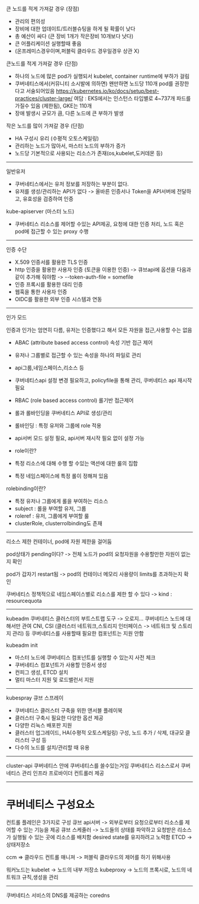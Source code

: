 큰 노드를 적게 가져갈 경우 (장점)
- 관리의 편의성
- 장비에 대한 업데이트/트러블슈팅을 하게 될 확률이 낮다
- 총 예산이 싸다 (큰 장비 1개가 작은장비 10개보다 낫다)
- 큰 어플리케이션 실행할때 좋음
- (온프레미스경우이며,퍼블릭 클라우드 경우일경우 상관 X)

큰노드를 적게 가져갈 경우 (단점)
- 하나의 노드에 많은 pod가 실행되서 kubelet, container runtime에 부하가 걸림
- 쿠버네티스에서(커뮤니티 소시발에 의하면) 왠만하면 노드당 110개 pod를 권장한다고 서술되어있음
https://kubernetes.io/ko/docs/setup/best-practices/cluster-large/
여담 : EKS에서는 인스턴스 타입별로 4~737개 파드를 가질수 있음 (제한됨), GKE는 110개
- 장애 발생시 규모가 큼, 다른 노드에 큰 부하가 발생

작은 노드를 많이 가져갈 경우 (단점)
- HA 구성시 유리 (수평적 오토스케일링)
- 관리하는 노드가 많아서, 마스터 노드의 부하가 증가
- 노드당 기본적으로 사용되는 리소스가 존재(os,kubelet,도커데몬 등)


---------------------------------------------------------------
일반유저
- 쿠버네티스에서는 유저 정보를 저장하는 부분이 없다.
- 유저를 생성/관리하는 API가 없다 -> 올바른 인증서나 Token을 API서버에 전달하고, 유효성을 검증하여 인증

kube-apiserver (마스터 노드)
- 쿠버네티스 리소스를 제어할 수있는 API제공, 요청에 대한 인증 처리, 노드 혹은 pod에 접근할 수 있는 proxy 수행
  
----------------------------------------------------------------
인증 수단
- X.509 인증서를 활용한 TLS 인증
- http 인증을 활용한 사용자 인증 (토큰을 이용한 인증)
-> 큐브api에 옵션을 다음과 같이 추가해 줘야함
-> --token-auth-file = somefile 
- 인증 프록시를 활용한 대리 인증
- 웹훅을 통한 사용자 인증
- OIDC를 활용한 외부 인증 시스템과 연동

-----------------------------------------------------------------------
인가 모드

인증과 인가는 엄연히 다름, 유저는 인증했다고 해서 모든 자원을 접근,사용할 수는 없음
  - ABAC (attribute based access control) 속성 기반 접근 제어
  - 유저나 그룹별로 접근할 수 있는 속성을 하나의 파일로 관리
  - api그룹,네임스페이스,리소스 등
  - 쿠버네티스api 설정 변경 필요하고, policyfile을 통해 관리, 쿠버네티스 api 재시작 필요

  - RBAC (role based access control) 롤기반 접근제어
  - 롤과 롤바인딩을 쿠버네티스 API로 생성/관리
  - 롤바인딩 : 특정 유저와 그룹에 role 적용
  - api서버 모드 설정 필요, api서버 재시작 필요 없이 설정 가능
    
  - role이란?
  - 특정 리소스에 대해 수행 할 수있는 액션에 대한 룰의 집합
  - 특정 네임스페이스에 특정 롤이 정해져 있음

  rolebinding이란?
  - 특정 유저나 그룹에게 롤을 부여하는 리소스
  - subject : 롤을 부여할 유저, 그룹
  - roleref : 유저, 그룹에게 부여할 룰
  - clusterRole, clusterrolbinding도 존재

----------------------------------------------------------------------------
리소스 제한
컨테이너, pod에 자원 제한을 걸어둠

pod상태가 pending이다?
-> 전체 노드가 pod의 요청자원을 수용할만한 자원이 없는지 확인

pod가 갑자기 restart됨
-> pod의 컨테이너 메모리 사용량이 limits를 초과하는지 확인

쿠버네티스 정책적으로 네임스페이스별로 리소스를 제한 할 수 있다
-> kind : resourcequota

----------------------------------------------------------------------------
kubeadm
쿠버네티스 클러스터의 부트스트랩 도구 -> 오로지... 쿠버네티스 노드에 대해서만 관여
CNI, CSI (클러스터 네트워크,스토리지 인터페이스 -> 네트워크 및 스토리지 관리) 등 쿠버네티스를 사용할때 필요한 컴포넌트는 지원 안함

kubeadm init
- 마스터 노드에 쿠버네티스 컴포넌트를 실행할 수 있는지 사전 체크
- 쿠버네티스 컴포넌트가 사용할 인증서 생성
- 컨피그 생성, ETCD 설치
- 멀티 마스터 지원 및 로드밸런서 지원

---------------------------------------------------
kubespray 큐브 스프레이

- 쿠버네티스 클러스터 구축을 위한 앤서블 플레이북
- 클러스터 구축시 필요한 다양한 옵션 제공
- 다양한 리눅스 배포판 지원
- 클러스터 업그레이드, HA(수평적 오토스케일링) 구성, 노드 추가 / 삭제, 대규모 클러스터 구성 등
- 다수의 노드를 설치/관리할 때 유용
---------------------------------------------------
cluster-api
쿠버네티스 안에 쿠버네티스를 쓸수있는거임
쿠버네티스 리소스로서 쿠버네티스 관리
인프라 프로바이더 컨트롤러 제공

-----------------------------------------------------
# 쿠버네티스 구성요소

컨트롤 플레인은 3가지로 구성
큐브 api서버 -> 외부로부터 요청으로부터 리소스를 제어할 수 있는 기능을 제공
큐브 스케줄러 -> 노드들의 상태를 파악하고 요청받은 리소스가 실행될 수 있는 곳에 리소스를 배치함
desired state를 유지하려고 노력함
ETCD -> 상태저장소

ccm => 클라우드 컨트롤 매니져
-> 퍼블릭 클라우드의 제어를 하기 위해사용

워커노드는
kubelet -> 노드의 내부 저장소
kubeproxy -> 노드의 프록시로, 노드의 네트워크 규칙,생성을 관리

----------------------------------------------------------------------
쿠버네티스 서비스의 DNS를 제공하는 coredns


























